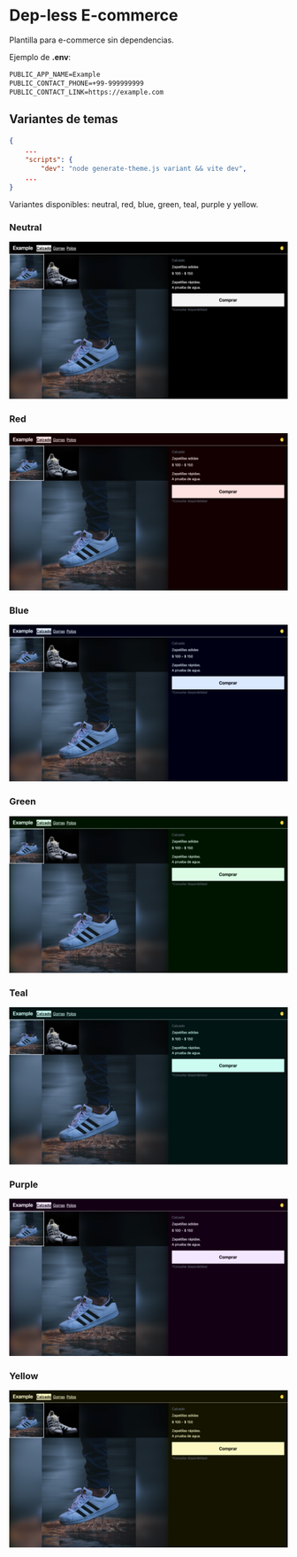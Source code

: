 # Dep-less E-commerce

Plantilla para e-commerce sin dependencias.

Ejemplo de **.env**:

```
PUBLIC_APP_NAME=Example
PUBLIC_CONTACT_PHONE=+99-999999999
PUBLIC_CONTACT_LINK=https://example.com
```

## Variantes de temas

```json
{
    ...
	"scripts": {
		"dev": "node generate-theme.js variant && vite dev",
    ...
}
```

Variantes disponibles: neutral, red, blue, green, teal, purple y yellow.

### Neutral

![neutral](docs/img/neutral.png 'neutral')

### Red

![red](docs/img/red.png 'red')

### Blue

![blue](docs/img/blue.png 'blue')

### Green

![green](docs/img/green.png 'green')

### Teal

![teal](docs/img/teal.png 'teal')

### Purple

![purple](docs/img/purple.png 'purple')

### Yellow

![yellow](docs/img/yellow.png 'yellow')

